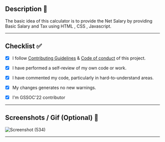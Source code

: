 ## Description 📜
The basic idea of this calculator is to provide the Net Salary by providing Basic Salary and Tax using HTML , CSS , Javascript.


<hr>
 
## Checklist ✅

<!----Please delete options that are not relevant.And in order to tick the check box just but x inside them for example [x] like this----->

- [x] I follow [Contributing Guidelines](https://github.com/vasu-1/CalcHub/blob/main/.github/ContributingGuidelines.md) & [Code of conduct](https://github.com/vasu-1/CalcHub/blob/main/.github/CODE_OF_CONDUCT.MD) of this project.
- [x] I have performed a self-review of my own code or work.
- [x] I have commented my code, particularly in hard-to-understand areas.
- [x] My changes generates no new warnings.
- [x] I'm GSSOC'22 contributor


<hr>

<!----Please delete options that are not relevant.And in order to tick the check box just but x inside them for example [x] like this----->

## Screenshots / Gif (Optional) 📸
![Screenshot (534)](https://user-images.githubusercontent.com/93437720/167826249-b8e77ad5-a04f-418e-ab8b-3024157b8a46.png)


<hr>
